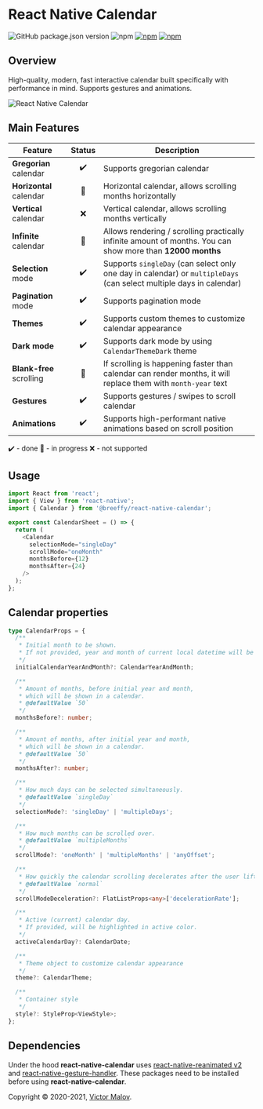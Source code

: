 # React Native Calendar

![GitHub package.json version](https://img.shields.io/github/package-json/v/breeffy/react-native-calendar?color=blue&style=flat-square)
![npm](https://img.shields.io/npm/v/@breeffy/react-native-calendar?color=yellow&label=npm%40latest&style=flat-square) [![npm](https://img.shields.io/github/license/breeffy/react-native-calendar?color=green&style=flat-square)](https://github.com/breeffy/react-native-calendar/blob/main/LICENSE) [![npm](https://img.shields.io/badge/types-Typescript-blue?style=flat-square)](https://www.npmjs.com/package/@gorhom/bottom-sheet)

## Overview

High-quality, modern, fast interactive calendar built specifically with performance in mind. Supports gestures and animations.

![React Native Calendar](./preview.gif)

## Main Features

| Feature                  |       Status       | Description                                                                                                         |
| ------------------------ | :----------------: | ------------------------------------------------------------------------------------------------------------------- |
| **Gregorian** calendar   | :heavy_check_mark: | Supports gregorian calendar                                                                                         |
| **Horizontal** calendar  |   :construction:   | Horizontal calendar, allows scrolling months horizontally                                                           |
| **Vertical** calendar    |        :x:         | Vertical calendar, allows scrolling months vertically                                                               |
| **Infinite** calendar    |   :construction:   | Allows rendering / scrolling practically infinite amount of months. You can show more than **12000 months**         |
| **Selection** mode       | :heavy_check_mark: | Supports `singleDay` (can select only one day in calendar) or `multipleDays` (can select multiple days in calendar) |
| **Pagination** mode      | :heavy_check_mark: | Supports pagination mode                                                                                            |
| **Themes**               | :heavy_check_mark: | Supports custom themes to customize calendar appearance                                                             |
| **Dark mode**            | :heavy_check_mark: | Supports dark mode by using `CalendarThemeDark` theme                                                               |
| **Blank-free** scrolling |   :construction:   | If scrolling is happening faster than calendar can render months, it will replace them with `month-year` text       |
| **Gestures**             | :heavy_check_mark: | Supports gestures / swipes to scroll calendar                                                                       |
| **Animations**           | :heavy_check_mark: | Supports high-performant native animations based on scroll position                                                 |

:heavy_check_mark: - done
:construction: - in progress
:x: - not supported

## Usage

```ts
import React from 'react';
import { View } from 'react-native';
import { Calendar } from '@breeffy/react-native-calendar';

export const CalendarSheet = () => {
  return (
    <Calendar
      selectionMode="singleDay"
      scrollMode="oneMonth"
      monthsBefore={12}
      monthsAfter={24}
    />
  );
};
```

## Calendar properties

```ts
type CalendarProps = {
  /**
   * Initial month to be shown.
   * If not provided, year and month of current local datetime will be selected.
   */
  initialCalendarYearAndMonth?: CalendarYearAndMonth;

  /**
   * Amount of months, before initial year and month,
   * which will be shown in a calendar.
   * @defaultValue `50`
   */
  monthsBefore?: number;

  /**
   * Amount of months, after initial year and month,
   * which will be shown in a calendar.
   * @defaultValue `50`
   */
  monthsAfter?: number;

  /**
   * How much days can be selected simultaneously.
   * @defaultValue `singleDay`
   */
  selectionMode?: 'singleDay' | 'multipleDays';

  /**
   * How much months can be scrolled over.
   * @defaultValue `multipleMonths`
   */
  scrollMode?: 'oneMonth' | 'multipleMonths' | 'anyOffset';

  /**
   * How quickly the calendar scrolling decelerates after the user lifts their finger.
   * @defaultValue `normal`
   */
  scrollModeDeceleration?: FlatListProps<any>['decelerationRate'];

  /**
   * Active (current) calendar day.
   * If provided, will be highlighted in active color.
   */
  activeCalendarDay?: CalendarDate;

  /**
   * Theme object to customize calendar appearance
   */
  theme?: CalendarTheme;

  /**
   * Container style
   */
  style?: StyleProp<ViewStyle>;
};
```

## Dependencies

Under the hood **react-native-calendar** uses [react-native-reanimated v2](https://github.com/software-mansion/react-native-reanimated) and [react-native-gesture-handler](https://github.com/software-mansion/react-native-gesture-handler). These packages need to be installed before using **react-native-calendar**.

Copyright © 2020-2021, [Victor Malov](https://github.com/likern).
